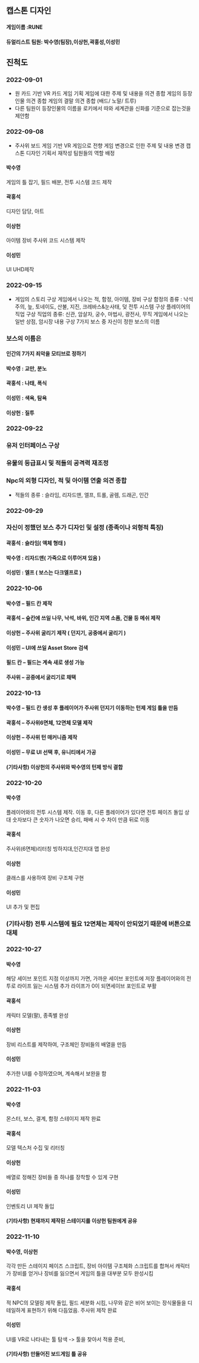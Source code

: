 ## 캡스톤 디자인
#### 게임이름 :RUNE 
#### 듀얼리스트 팀원: 박수영(팀장),이상헌,곽홍성,이성민
## 진척도
### 2022-09-01
- 원 카드 기반 VR 카드 게임 기획
게임에 대한 주제 및 내용을 의견 종합
게임의 등장인물 의견 종합
게임의 결말 의견 종합 (배드/ 노말/ 트루)
- 다른 팀원이 등장인물의 이름을 로키에서 따와 세계관을 신화를 기준으로 잡는것을 제안함
### 2022-09-08
- 주사위 보드 게임 기반 VR 게임으로 전향
게임 변경으로 인한 주제 및 내용 변경
캡스톤 디자인 기획서 재작성
팀원들의 역할 배정

#### 박수영
게임의 틀 잡기, 필드 배분, 전투 시스템 코드 제작

#### 곽홍석
디자인 담당, 아트

#### 이상헌
아이템 장비 주사위 코드 시스템 제작

#### 이성민
UI UHD제작

### 2022-09-15
- 게임의 스토리 구상
게임에서 나오는 적, 함정, 아이템, 장비 구상
함정의 종류 : 낙석주의, 늪, 토네이도, 산불, 지진, 크레바스&눈사태, 덪
전투 시스템 구상
플레이어의 직업 구상
직업의 종류: 신관, 암살자, 궁수, 마법사, 광전사, 무직
게임에서 나오는 일반 상점, 암시장 내용 구상
7가지 보스 중 자신이 정한 보스의 이름

### 보스의 이름은
#### 인간의 7가지 죄악을 모티브로 정하기
#### 박수영 : 교만, 분노
#### 곽홍석 : 나태, 폭식
#### 이성민 : 색욕, 탐욕
#### 이상헌 : 질투

### 2022-09-22
### 유저 인터페이스 구상
### 유물의 등급표시 및 적들의 공격력 재조정
### Npc의 외형 디자인, 적 및 아이템 연출 의견 종합

- 적들의 종류 : 슬라임, 리자드맨, 엘프, 트롤, 골렘, 드래곤, 인간

### 2022-09-29
### 자신이 정했던 보스 추가 디자인 및 설정 (종족이나 외형적 특징)

#### 곽홍석 : 슬라임( 액체 형태 )
#### 박수영 : 리자드맨( 가죽으로 이루어져 있음 )
#### 이성민 : 엘프 ( 보스는 다크엘프로 )

### 2022-10-06
#### 박수영 – 필드 칸 제작
#### 곽홍석 – 숲칸에 쓰일 나무, 낙석, 바위, 인간 지역 소픔, 건물 등 메쉬 제작
#### 이상헌 – 주사위 굴리기 제작 ( 던지기, 공중에서 굴리기 )
#### 이성민 – UI에 쓰일 Asset Store 검색

#### 필드 칸 – 필드는 계속 새로 생성 가능
#### 주사위 – 공중에서 굴리기로 채택

### 2022-10-13
#### 박수영 – 필드 칸 생성 후 플레이어가 주사위 던지기 이동하는 턴제 게임 틀을 만듬
#### 곽홍석 – 주사위6면체, 12면체 모델 제작
#### 이상헌 – 주사위 턴 매커니즘 제작
#### 이성민 – 무료 UI 선택 후, 유니티에서 가공
#### (기타사항) 이상헌의 주사위와 박수영의 턴제 방식 결합

### 2022-10-20
#### 박수영
플레이어와의 전투 시스템 제작.
이동 후, 다른 플레이어가 있다면 전투 페이즈 돌입
상대 숫자보다 큰 숫자가 나오면 승리, 패배 시 수 차이 만큼 뒤로 이동

#### 곽홍석 
주사위(6면체)리터칭
빙하지대,인간지대 맵 완성

#### 이상헌 
클래스를 사용하여 장비 구조체 구현

#### 이성민 
UI 추가 및 편집

### (기타사항) 전투 시스템에 필요 12면체는 제작이 안되었기 때문에 버튼으로 대체

### 2022-10-27
#### 박수영 
해당 세이브 포인트 지점 이상까지 가면, 가까운 세이브 포인트에 저장
플레이어와의 전투로 라이프 잃는 시스템 추가
라이프가 0이 되면세이브 포인트로 부활

#### 곽홍석
캐릭터 모델(팔), 종족별 완성

#### 이상헌
장비 리스트를 제작하여, 구조체인 장비들의 배열을 만듬
#### 이성민
추가한 UI를 수정하였으며, 계속해서 보완을 함

### 2022-11-03
#### 박수영 
몬스터, 보스, 결계, 함정 스테이지 제작 완료
#### 곽홍석 
모델 텍스처 수집 및 리터칭
#### 이상헌 
배열로 정해진 장비들 중 하나를 장착할 수 있게 구현
#### 이성민 
인벤토리 UI 제작 돌입
#### (기타사항) 현재까지 제작된 스테이지를 이상헌 팀원에게 공유

### 2022-11-10
#### 박수영, 이상헌 
각각 만든 스테이지 페이즈 스크립트, 장비 아이템 구조체화 스크립트를 합쳐서 캐릭터가 장비를 얻거나 장비를 잃으면서 게임의 틀을 대부분 모두 완성시킴

#### 곽홍석 
적 NPC의 모델링 제작 돌입, 필드 세분화 시킴, 나무와 같은 비어 보이는 장식물들을 디테일하게 표현하기 위해 다듬었음. 주사위 제작 완료

#### 이성민 
UI를 VR로 나타내는 툴 탐색 -> 툴을 찾아서 적용 준비, 

#### (기타사항) 만들어진 보드게임 틀 공유
